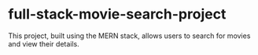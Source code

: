 #    full-stack-movie-search-project

This project, built using the MERN stack, allows users to search for movies and view their details.
